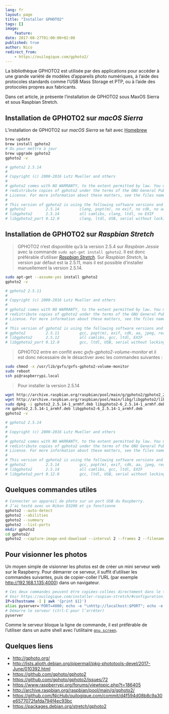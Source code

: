 ```yaml
---
lang: fr
layout: page
title: "Installer GPHOTO2"
tags: []
image:
    feature:
date: 2017-08-27T01:00:00+02:00
published: true
author: Nico
redirect_from:
    - https://ouilogique.com/gphoto2/
---
```


<!--
Ancienne URL
https://ouilogique.com/gphoto2/
-->

La bibliothèque GPHOTO2 est utilisée par des applications pour accéder à une grande variété de modèles d’appareils photo numériques, à l’aide des protocoles standards comme l’USB Mass Storage et PTP, ou à l’aide des protocoles propres aux fabricants.

Dans cet article, je présente l’installation de GPHOTO2 sous MaxOS Sierra et sous Raspbian Stretch.

## Installation de GPHOTO2 sur _macOS Sierra_

L’installation de GPHOTO2 sur _macOS Sierra_ se fait avec [Homebrew](https://brew.sh/index_fr.html)

```bash
brew update
brew install gphoto2
# Ou pour mettre à jour
brew upgrade gphoto2
gphoto2 -v

# gphoto2 2.5.14
#
# Copyright (c) 2000-2016 Lutz Mueller and others
#
# gphoto2 comes with NO WARRANTY, to the extent permitted by law. You may
# redistribute copies of gphoto2 under the terms of the GNU General Public
# License. For more information about these matters, see the files named COPYING.
#
# This version of gphoto2 is using the following software versions and options:
# gphoto2         2.5.14         clang, popt(m), no exif, no cdk, no aa, jpeg, readline
# libgphoto2      2.5.14         all camlibs, clang, ltdl, no EXIF
# libgphoto2_port 0.12.0         clang, ltdl, USB, serial without locking
```

## Installation de GPHOTO2 sur _Raspbian Stretch_

> GPHOTO2 n’est disponible qu’à la version 2.5.4 sur _Raspbian Jessie_ avec la commande `sudo apt-get install gphoto2`. Il est donc préférable d’utiliser [_Raspbian Stretch_][1]. Sur _Raspbian Stretch_, la version par défaut est la 2.5.11, mais il est possible d’installer manuellement la version 2.5.14.

```bash
sudo apt-get --assume-yes install gphoto2
gphoto2 -v

# gphoto2 2.5.11
#
# Copyright (c) 2000-2016 Lutz Mueller and others
#
# gphoto2 comes with NO WARRANTY, to the extent permitted by law. You may
# redistribute copies of gphoto2 under the terms of the GNU General Public
# License. For more information about these matters, see the files named COPYING.
#
# This version of gphoto2 is using the following software versions and options:
# gphoto2         2.5.11         gcc, popt(m), exif, cdk, aa, jpeg, readline
# libgphoto2      2.5.12         all camlibs, gcc, ltdl, EXIF
# libgphoto2_port 0.12.0         gcc, ltdl, USB, serial without locking
```

> GPHOTO2 entre en conflit avec _gvfs-gphoto2-volume-monitor_ et il est donc nécessaire de le désactiver avec les commandes suivantes :

```bash
sudo chmod -x /usr/lib/gvfs/gvfs-gphoto2-volume-monitor
sudo reboot
ssh pi@raspberrypi.local
```

> Pour installer la version 2.5.14

```bash
wget http://archive.raspbian.org/raspbian/pool/main/g/gphoto2/gphoto2_2.5.14-1_armhf.deb
wget http://archive.raspbian.org/raspbian/pool/main/libg/libgphoto2/libgphoto2-6_2.5.14-1_armhf.deb
sudo dpkg -i gphoto2_2.5.14-1_armhf.deb libgphoto2-6_2.5.14-1_armhf.deb
rm gphoto2_2.5.14-1_armhf.deb libgphoto2-6_2.5.14-1_armhf.deb
gphoto2 -v

# gphoto2 2.5.14
#
# Copyright (c) 2000-2016 Lutz Mueller and others
#
# gphoto2 comes with NO WARRANTY, to the extent permitted by law. You may
# redistribute copies of gphoto2 under the terms of the GNU General Public
# License. For more information about these matters, see the files named COPYING.
#
# This version of gphoto2 is using the following software versions and options:
# gphoto2         2.5.14         gcc, popt(m), exif, cdk, aa, jpeg, readline
# libgphoto2      2.5.14         all camlibs, gcc, ltdl, EXIF
# libgphoto2_port 0.12.0         gcc, ltdl, USB, serial without locking
```

## Quelques commandes utiles

```bash
# Connecter un appareil de photo sur un port USB du Raspberry.
# J’ai testé avec un Nikon D3200 et ça fonctionne
gphoto2 --auto-detect
gphoto2 --abilities
gphoto2 --summary
gphoto2 --list-ports
mkdir gphoto2
cd gphoto2/
gphoto2 --capture-image-and-download --interval 2 --frames 2 --filename=image_%Y-%m-%d_%H-%M-%S.jpg
```

## Pour visionner les photos

Un moyen simple de visionner les photos est de créer un mini serveur web sur le Raspberry. Pour démarrer ce serveur, il suffit d’utiliser les commandes suivantes, puis de copier-coller l’URL (par exemple http://192.168.1.135:4000) dans un navigateur.

```bash
# Ces deux commandes peuvent être copiées-collées directement dans le terminal ou mises dans le fichier ~/.bash_profile.
# Voir https://ouilogique.com/installer-raspian-stretch/#configuration.
IP=$(hostname -I | awk '{print $1}')
alias pyserver='PORT=4000; echo -e "\nhttp://localhost:$PORT"; echo -e "http://$IP:$PORT\n"; python -m SimpleHTTPServer $PORT'
# Démarre le serveur (ctrl-C pour l’arrêter)
pyserver
```

Comme le serveur bloque la ligne de commande, il est préférable de l’utiliser dans un autre shell avec l’utilitaire [`gnu screen`][2].

## Quelques liens

-   <http://gphoto.org/>
-   <http://lists.alioth.debian.org/pipermail/pkg-phototools-devel/2017-June/010392.html>
-   <https://github.com/gphoto/gphoto2>
-   <https://github.com/gphoto/gphoto2/issues/72>
-   <https://www.raspberrypi.org/forums/viewtopic.php?t=186405>
-   <http://archive.raspbian.org/raspbian/pool/main/g/gphoto2/>
-   <https://github.com/NicHub/ouilogique.com/commit/d4f594d08b8c9a30e6577072fafda794f4ec93bc>
-   <https://packages.debian.org/stretch/gphoto2>

[1]: https://ouilogique.com/installer-raspian-stretch/
[2]: https://ouilogique.com/installer-raspian-stretch/#gnu-screen
